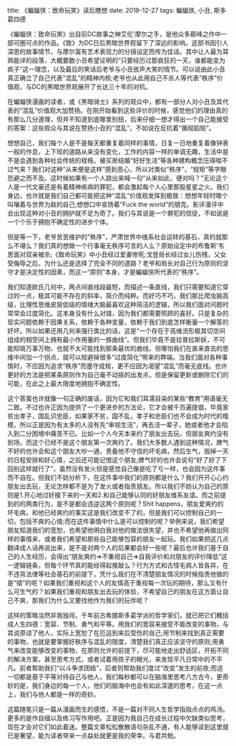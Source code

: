 title:  《蝙蝠侠：致命玩笑》读后瞎想
date:   2018-12-27
tags:   蝙蝠侠, 小丑, 斯多葛四德

《蝙蝠侠：致命玩笑》出自前DC故事之神艾伦'摩尔之手，是他众多巅峰之作中一部可圈可点的作品。《致》为DC日后黑暗世界观留下了深远的影响。这部书因引人深思的故事情节，与摩尔富有艺术表现力的分镜设定而传为佳话。其中让人最为耳熟能详的段落，大概要数小丑希望证明的“只要经历过那疯狂的一天，谁都能变为疯子”这一理念，以及最后的笑话后老爷与小丑放声大笑的情节。可以说由此小丑真正确立了自己代表“混乱”的精神内核;老爷也从此用自己不杀人等代表“秩序”价值观，与DC的黑暗世界观展开了长达三十年的对抗。

在蝙蝠侠漫画的读者，或《黑暗骑士》系列的观众中，都有一部分人对小丑及其代表的“混乱”价值观大加赞扬。在刚开始看到这些评价的时候，感觉他们的理由真的有那么几分道理，但并不知道到底哪里别扭，后来仔细一想才得出一个自己能接受的答案：这些观众与其说在赞扬小丑的“混乱”，不如说在反抗着“循规蹈矩”。

想想自己，我们每个人是不是每天都重复着同样的事情，日复一日地重复着像钟表一般的作息，上下班的道路从来没有变化，工作的内容一样的单调无趣，生活中是不是会遇到各种社会传统的桎梏，被买房结婚“好好生活”等各种建构概念压得喘不过气来？我们对这种“从来便是这样”感到恶心，所以对类似“秩序”，“规矩”等字眼恐避之而不及。这时候如果有一个人跳出来喊一句“从来如此，便对吗？”无论这个人是一代文豪还是有着精神疾病的罪犯，都会激起每个人心里那股星星之火。我们身边，也许就是我们自己都可能把这种“混乱”价值观发挥到极致：想想年轻时哪个叫嚷着与世界为敌的自己;想想口中宣扬着“Fuck the world”的朋克。影评漫评中会出现这种对小丑的拥护就不足为奇了。我们与其说是一个罪犯的信徒，不如说是一个个乐于拥抱不确定性的进步个体。

但是等一下，老爷苦苦维护的“秩序”，严肃世界中维系社会运转的基石，真的就那么不堪么？我们真的想做一个行事毫无秩序可言的人么？原始设定中的布鲁斯‘韦恩面对双亲被杀;《致命玩笑》中小丑经过爱妻惨死;戈登局长经过女儿伤残，父女受侮辱之后，为什么还是选择了完全不同的道路？老爷和局长对自己行为原则的坚守才是决定性的因素，而这一“原则”本身，才是蝙蝠侠所代表的“秩序”。

我们知道欧氏几何中，两点间直线段最短，而描述一条直线，我们只需要知道它穿过的一点，极其可能不存在的斜率，简介而纯粹。而好巧不巧，我们那比爬虫脑高级，比理性思维皮层低级的情绪大脑最喜欢这种简洁的逻辑，所以我们面对问题时常常会过度简化。这本身没有什么对错，因为我们都需要照顾的喜好。只是复杂的现实问题依赖于因果关系，依赖于各种变量，依赖于我们到底怎样衡量一个解答的好坏。所以如果还用几何来强行类比的话，这是“一个存在于高维流形极其切空间组成的相空间上拥有最小作用量的一族曲线”。但我们毕竟不是拉普拉斯妖，不可能知晓万事万物，也就不太可能找到那条最优的曲线。但哪怕我们在直来直去的思维中间加一个拐点，就可以规避掉很多“过度简化”带来的弊端。当我们面对各种事情时，不应因为追求“秩序”而墨守成规，更不应因为渴望“混乱”而毫无底线。也许更好的方法是把某条原则作为自己毫不动摇的出发点，但是保留更新或删除它们的可能，在此之上最大限度地拥抱不确定性。

这个答案也许就像一句正确的废话，因为它和我们耳濡目染的某些“教育”用语毫无二致。不过也许正因为提供了一个更进步的方法论，它才会被千百遍提倡，毕竟家贫出孝子，国乱识忠臣，如果家不贫，国不乱，孝子和忠臣们也不会成为时代的楷模。所以正是因为有太多的人没有先“审视生活”，再去活一辈子，她或者他才会陷入到二分困境中痛苦不已。比如一个人今天本来约了朋友出去玩，但朋友爽约没有到场，而这个已经不是这个朋友第一次爽约了。我们大多数人遇到这种情况，脾气不好的也许会和这个朋友大吵一通，责备他不守信的坏毛病，然后生气，毁掉一天的日程安排和好心情，之后还可能记恨这个朋友;脾气好的也许会说句“好了好了下回别这样就行了”，虽然没有发火但是感觉自己像是吃了亏一样，也会因为这件事而不自在。但我们不妨分析下，在这件事中我们的原则都是什么？我们开开心心约朋友出去玩，无论怎样都不是为了发火或者指责朋友。所以我们不妨认为自己的原则是1.开心地过好接下来的一天和2.和自己能够认同的好朋友维系友谊。而之前提到的的两类行为，是不是都会违逆这两个原则呢？Shit happens，朋友爱爽约的坏毛病，和他已经爽约的事实这是我们改变不了的，但是我们可以控制自己的一切，包括不爽的心情;而在这件事情中什么是可以控制的呢？举例来说，我们希望朋友知道我们的宽恕，也希望他明白我对他的做法很失望，并也不希望他再做出同样的事情来，或者我们希望和那些自己能够包容的朋友一起玩。我们如果把这几点翻译成人话再说出来，是不是对两个人的后果都会好一些呢？最后也许我们基于自己的人生经历，会得出“朋友爽约=>不重视自己=>自我评价和对朋友的评价降低”这一逻辑链条，但每个环节真的能经得起推敲么？行为方式和古怪毛病人皆各异，在不违背法律等社会基石的前提下，凭什么我们在不清楚朋友情况的时候指责他做的是“错”的呢？如果我们重视和这个人的友情高于重视每一次玩的期待，那么又有什么可生气的？如果我们重视和朋友出去玩的体验，不希望自己的朋友在这方面让自己不爽，那我们为什么又要找他作为我们的玩伴呢？

这样的策略当然非我独闯，千年前古希腊斯多葛学派的哲学家们，就已把它们概括成人生四德：宽容、节制、勇气和平等。用我们的宽容来接受不能改变的事物，与其说原谅了他人，实际上宽恕了在厄运到来后受伤的自己;用节制来找到真正需要的事物，也就是要掌握好秩序与混乱的限度，清楚我们真正应该坚守的原则;用勇气来改变能够改变的事物，在原则允许的前提下，尽可能地走出舒适区，开拓不同的解决方案，甚至思考方式，或者试着用孩子的眼光，来发现平凡日常中的不平凡。前者帮助我们“以斗争求团结”，后者则帮助我们度过“改变”发生的前夜;而这一切都是基于平等对待自己与他人，我们每秒都可以在脑海里思考八方古今，更奇妙的是，我们身边的每一个人，他们的脑海中也会有如此深邃的思考，在这一点上，我们与他人都是一样的奇妙。

这篇随笔只是一篇从漫画而生的感悟，不是一篇对不同人生哲学指指点点的鸡汤。更多的是作自缅以及练习写作用吧。正是因为我自己在成长过程中欠缺类似思考，现在才会对它们如此着迷。整篇文章松松散散语句杂乱不通，有人能够读到这里就已是奢望，能为读者带来一点益处就更是我的荣幸。与君共勉。
